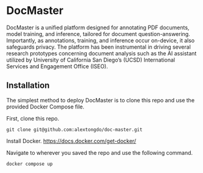 # DocMaster
DocMaster is a unified platform designed for annotating PDF documents, model training, and inference, tailored for document question-answering. Importantly, as annotations, training, and inference occur on-device, it also safeguards privacy. The platform has been instrumental in driving several research prototypes concerning document analysis such as the AI assistant utilized by University of California San Diego’s (UCSD) International Services and Engagement Office (ISEO).

## Installation
The simplest method to deploy DocMaster is to clone this repo and use the provided Docker Compose file.

First, clone this repo.

```git clone git@github.com:alextongdo/doc-master.git```

Install Docker. https://docs.docker.com/get-docker/

Navigate to wherever you saved the repo and use the following command.

```docker compose up```